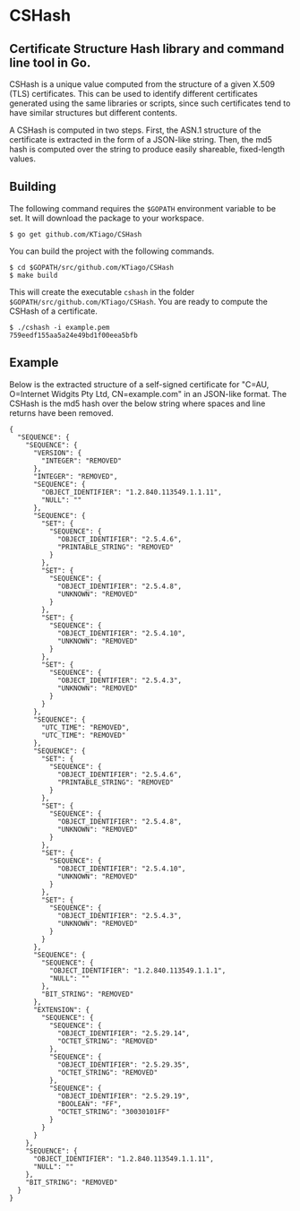 # CSHash
## Certificate Structure Hash library and command line tool in Go.

CSHash is a unique value computed from the structure of a given X.509 (TLS) certificates. This can be used to identify different certificates generated using the same libraries or scripts, since such certificates tend to have similar structures but different contents.

A CSHash is computed in two steps. First, the ASN.1 structure of the certificate is extracted in the form of a JSON-like string. Then, the md5 hash is computed over the string to produce easily shareable, fixed-length values.

## Building
The following command requires the `$GOPATH` environment variable to be set. It will download the package to your workspace.
```
$ go get github.com/KTiago/CSHash
```
You can build the project with the following commands.
```
$ cd $GOPATH/src/github.com/KTiago/CSHash
$ make build
```
This will create the executable `cshash` in the folder `$GOPATH/src/github.com/KTiago/CSHash`. You are ready to compute the CSHash of a certificate.
```
$ ./cshash -i example.pem
759eedf155aa5a24e49bd1f00eea5bfb
```
## Example
Below is the extracted structure of a self-signed certificate for "C=AU, O=Internet Widgits Pty Ltd, CN=example.com" in an JSON-like format. The CSHash is the md5 hash over the below string where spaces and line returns have been removed.
```
{
  "SEQUENCE": {
    "SEQUENCE": {
      "VERSION": {
        "INTEGER": "REMOVED"
      },
      "INTEGER": "REMOVED",
      "SEQUENCE": {
        "OBJECT_IDENTIFIER": "1.2.840.113549.1.1.11",
        "NULL": ""
      },
      "SEQUENCE": {
        "SET": {
          "SEQUENCE": {
            "OBJECT_IDENTIFIER": "2.5.4.6",
            "PRINTABLE_STRING": "REMOVED"
          }
        },
        "SET": {
          "SEQUENCE": {
            "OBJECT_IDENTIFIER": "2.5.4.8",
            "UNKNOWN": "REMOVED"
          }
        },
        "SET": {
          "SEQUENCE": {
            "OBJECT_IDENTIFIER": "2.5.4.10",
            "UNKNOWN": "REMOVED"
          }
        },
        "SET": {
          "SEQUENCE": {
            "OBJECT_IDENTIFIER": "2.5.4.3",
            "UNKNOWN": "REMOVED"
          }
        }
      },
      "SEQUENCE": {
        "UTC_TIME": "REMOVED",
        "UTC_TIME": "REMOVED"
      },
      "SEQUENCE": {
        "SET": {
          "SEQUENCE": {
            "OBJECT_IDENTIFIER": "2.5.4.6",
            "PRINTABLE_STRING": "REMOVED"
          }
        },
        "SET": {
          "SEQUENCE": {
            "OBJECT_IDENTIFIER": "2.5.4.8",
            "UNKNOWN": "REMOVED"
          }
        },
        "SET": {
          "SEQUENCE": {
            "OBJECT_IDENTIFIER": "2.5.4.10",
            "UNKNOWN": "REMOVED"
          }
        },
        "SET": {
          "SEQUENCE": {
            "OBJECT_IDENTIFIER": "2.5.4.3",
            "UNKNOWN": "REMOVED"
          }
        }
      },
      "SEQUENCE": {
        "SEQUENCE": {
          "OBJECT_IDENTIFIER": "1.2.840.113549.1.1.1",
          "NULL": ""
        },
        "BIT_STRING": "REMOVED"
      },
      "EXTENSION": {
        "SEQUENCE": {
          "SEQUENCE": {
            "OBJECT_IDENTIFIER": "2.5.29.14",
            "OCTET_STRING": "REMOVED"
          },
          "SEQUENCE": {
            "OBJECT_IDENTIFIER": "2.5.29.35",
            "OCTET_STRING": "REMOVED"
          },
          "SEQUENCE": {
            "OBJECT_IDENTIFIER": "2.5.29.19",
            "BOOLEAN": "FF",
            "OCTET_STRING": "30030101FF"
          }
        }
      }
    },
    "SEQUENCE": {
      "OBJECT_IDENTIFIER": "1.2.840.113549.1.1.11",
      "NULL": ""
    },
    "BIT_STRING": "REMOVED"
  }
}
```

